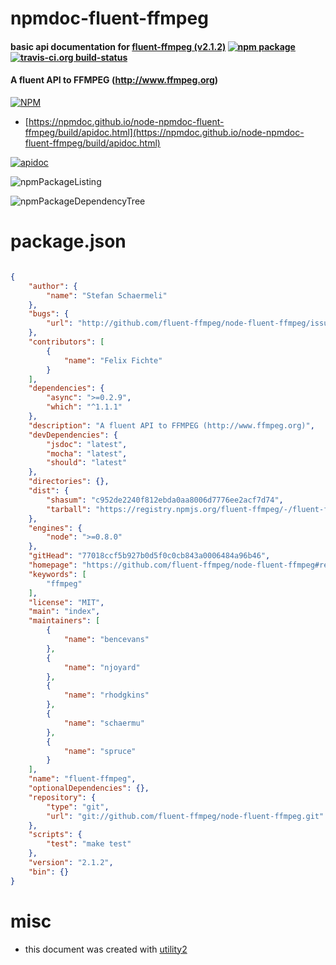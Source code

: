 # npmdoc-fluent-ffmpeg

#### basic api documentation for  [fluent-ffmpeg (v2.1.2)](https://github.com/fluent-ffmpeg/node-fluent-ffmpeg#readme)  [![npm package](https://img.shields.io/npm/v/npmdoc-fluent-ffmpeg.svg?style=flat-square)](https://www.npmjs.org/package/npmdoc-fluent-ffmpeg) [![travis-ci.org build-status](https://api.travis-ci.org/npmdoc/node-npmdoc-fluent-ffmpeg.svg)](https://travis-ci.org/npmdoc/node-npmdoc-fluent-ffmpeg)

#### A fluent API to FFMPEG (http://www.ffmpeg.org)

[![NPM](https://nodei.co/npm/fluent-ffmpeg.png?downloads=true&downloadRank=true&stars=true)](https://www.npmjs.com/package/fluent-ffmpeg)

- [https://npmdoc.github.io/node-npmdoc-fluent-ffmpeg/build/apidoc.html](https://npmdoc.github.io/node-npmdoc-fluent-ffmpeg/build/apidoc.html)

[![apidoc](https://npmdoc.github.io/node-npmdoc-fluent-ffmpeg/build/screenCapture.buildCi.browser.%252Ftmp%252Fbuild%252Fapidoc.html.png)](https://npmdoc.github.io/node-npmdoc-fluent-ffmpeg/build/apidoc.html)

![npmPackageListing](https://npmdoc.github.io/node-npmdoc-fluent-ffmpeg/build/screenCapture.npmPackageListing.svg)

![npmPackageDependencyTree](https://npmdoc.github.io/node-npmdoc-fluent-ffmpeg/build/screenCapture.npmPackageDependencyTree.svg)



# package.json

```json

{
    "author": {
        "name": "Stefan Schaermeli"
    },
    "bugs": {
        "url": "http://github.com/fluent-ffmpeg/node-fluent-ffmpeg/issues"
    },
    "contributors": [
        {
            "name": "Felix Fichte"
        }
    ],
    "dependencies": {
        "async": ">=0.2.9",
        "which": "^1.1.1"
    },
    "description": "A fluent API to FFMPEG (http://www.ffmpeg.org)",
    "devDependencies": {
        "jsdoc": "latest",
        "mocha": "latest",
        "should": "latest"
    },
    "directories": {},
    "dist": {
        "shasum": "c952de2240f812ebda0aa8006d7776ee2acf7d74",
        "tarball": "https://registry.npmjs.org/fluent-ffmpeg/-/fluent-ffmpeg-2.1.2.tgz"
    },
    "engines": {
        "node": ">=0.8.0"
    },
    "gitHead": "77018ccf5b927b0d5f0c0cb843a0006484a96b46",
    "homepage": "https://github.com/fluent-ffmpeg/node-fluent-ffmpeg#readme",
    "keywords": [
        "ffmpeg"
    ],
    "license": "MIT",
    "main": "index",
    "maintainers": [
        {
            "name": "bencevans"
        },
        {
            "name": "njoyard"
        },
        {
            "name": "rhodgkins"
        },
        {
            "name": "schaermu"
        },
        {
            "name": "spruce"
        }
    ],
    "name": "fluent-ffmpeg",
    "optionalDependencies": {},
    "repository": {
        "type": "git",
        "url": "git://github.com/fluent-ffmpeg/node-fluent-ffmpeg.git"
    },
    "scripts": {
        "test": "make test"
    },
    "version": "2.1.2",
    "bin": {}
}
```



# misc
- this document was created with [utility2](https://github.com/kaizhu256/node-utility2)
